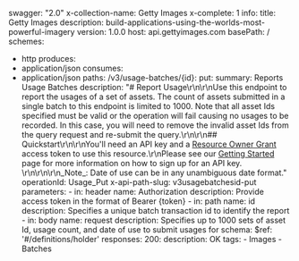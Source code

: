 swagger: "2.0"
x-collection-name: Getty Images
x-complete: 1
info:
  title: Getty Images
  description: build-applications-using-the-worlds-most-powerful-imagery
  version: 1.0.0
host: api.gettyimages.com
basePath: /
schemes:
- http
produces:
- application/json
consumes:
- application/json
paths:
  /v3/usage-batches/{id}:
    put:
      summary: Reports Usage Batches
      description: "# Report Usage\r\n\r\nUse this endpoint to report the usages of
        a set of assets. The count of assets submitted in a single batch to this endpoint
        is limited to 1000. Note that all asset Ids specified must be valid or the
        operation will fail causing no usages to be recorded. In this case, you will
        need to remove the invalid asset Ids from the query request and re-submit
        the query.\r\n\r\n##  Quickstart\r\n\r\nYou'll need an API key and a [Resource
        Owner Grant](http://developers.gettyimages.com/en/authorization-faq.html)
        access token to use this resource.\r\nPlease see our [Getting Started](http://developers.gettyimages.com/en/getting-started.html)
        page for more information on how to sign up for an API key. \r\n\r\n\r\n_Note_:
        Date of use can be in any unambiguous date format."
      operationId: Usage_Put
      x-api-path-slug: v3usagebatchesid-put
      parameters:
      - in: header
        name: Authorization
        description: Provide access token in the format of Bearer {token}
      - in: path
        name: id
        description: Specifies a unique batch transaction id to identify the report
      - in: body
        name: request
        description: Specifies up to 1000 sets of asset Id, usage count, and date
          of use to submit usages for
        schema:
          $ref: '#/definitions/holder'
      responses:
        200:
          description: OK
      tags:
      - Images
      - Batches